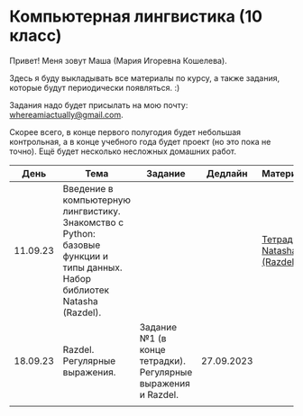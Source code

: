 # Компьютерная лингвистика (10 класс)
Привет! Меня зовут Маша (Мария Игоревна Кошелева).

Здесь я буду выкладывать все материалы по курсу, а также задания, которые будут периодически появляться. :)

Задания надо будет присылать на мою почту: whereamiactually@gmail.com.

Скорее всего, в конце первого полугодия будет небольшая контрольная, а в конце учебного года будет проект (но это пока не точно). Ещё будет несколько несложных домашних работ.

| День | Тема | Задание | Дедлайн | Материалы |
|---------|---------|---------|---------|---------|
| 11.09.23 | Введение в компьютерную лингвистику. Знакомство с Python: базовые функции и типы данных. Набор библиотек Natasha (Razdel).|         |         |[Тетрадка](https://colab.research.google.com/drive/1n5gN2wmVP3j9YEhNoQb-_vBSes4r83qf?usp=sharing)  [Natasha (Razdel)](https://github.com/natasha/razdel)|
| 18.09.23 | Razdel. Регулярные выражения. | Задание №1 (в конце тетрадки). Регулярные выражения и Razdel. | 27.09.2023 |         |
|      |      |         |         |         |
